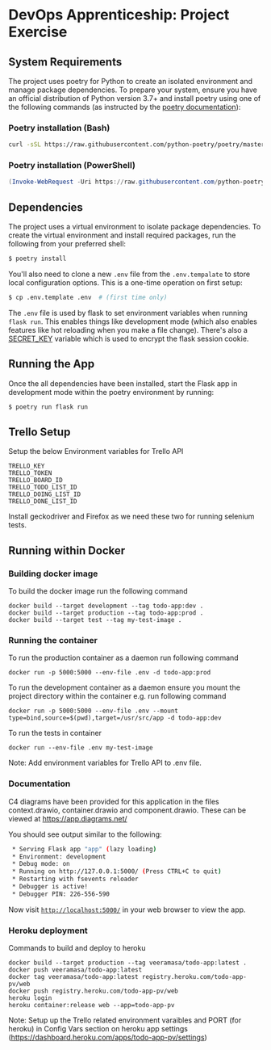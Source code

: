 # DevOps Apprenticeship: Project Exercise

## System Requirements

The project uses poetry for Python to create an isolated environment and manage package dependencies. To prepare your system, ensure you have an official distribution of Python version 3.7+ and install poetry using one of the following commands (as instructed by the [poetry documentation](https://python-poetry.org/docs/#system-requirements)):

### Poetry installation (Bash)

```bash
curl -sSL https://raw.githubusercontent.com/python-poetry/poetry/master/get-poetry.py | python
```

### Poetry installation (PowerShell)

```powershell
(Invoke-WebRequest -Uri https://raw.githubusercontent.com/python-poetry/poetry/master/get-poetry.py -UseBasicParsing).Content | python
```

## Dependencies

The project uses a virtual environment to isolate package dependencies. To create the virtual environment and install required packages, run the following from your preferred shell:

```bash
$ poetry install
```

You'll also need to clone a new `.env` file from the `.env.tempalate` to store local configuration options. This is a one-time operation on first setup:

```bash
$ cp .env.template .env  # (first time only)
```

The `.env` file is used by flask to set environment variables when running `flask run`. This enables things like development mode (which also enables features like hot reloading when you make a file change). There's also a [SECRET_KEY](https://flask.palletsprojects.com/en/1.1.x/config/#SECRET_KEY) variable which is used to encrypt the flask session cookie.

## Running the App

Once the all dependencies have been installed, start the Flask app in development mode within the poetry environment by running:
```bash
$ poetry run flask run
```

## Trello Setup
Setup the below Environment variables for Trello API
```
TRELLO_KEY
TRELLO_TOKEN
TRELLO_BOARD_ID
TRELLO_TODO_LIST_ID
TRELLO_DOING_LIST_ID
TRELLO_DONE_LIST_ID
```

Install geckodriver and Firefox as we need these two for running selenium tests.


## Running within Docker

### Building docker image
To build the docker image run the following command

```
docker build --target development --tag todo-app:dev .
docker build --target production --tag todo-app:prod .
docker build --target test --tag my-test-image .
```

### Running the container

To run the production container as a daemon run following command
```
docker run -p 5000:5000 --env-file .env -d todo-app:prod
```

To run the development container as a daemon ensure you mount the project directory within the container e.g. run following command
```
docker run -p 5000:5000 --env-file .env --mount type=bind,source=$(pwd),target=/usr/src/app -d todo-app:dev
```

To run the tests in container
```
docker run --env-file .env my-test-image
```

Note: Add environment variables for Trello API to .env file.

### Documentation

C4 diagrams have been provided for this application in the files context.drawio, container.drawio and component.drawio.
These can be viewed at https://app.diagrams.net/


You should see output similar to the following:
```bash
 * Serving Flask app "app" (lazy loading)
 * Environment: development
 * Debug mode: on
 * Running on http://127.0.0.1:5000/ (Press CTRL+C to quit)
 * Restarting with fsevents reloader
 * Debugger is active!
 * Debugger PIN: 226-556-590
```
Now visit [`http://localhost:5000/`](http://localhost:5000/) in your web browser to view the app.

### Heroku deployment
Commands to build and deploy to heroku
```
docker build --target production --tag veeramasa/todo-app:latest . 
docker push veeramasa/todo-app:latest
docker tag veeramasa/todo-app:latest registry.heroku.com/todo-app-pv/web
docker push registry.heroku.com/todo-app-pv/web
heroku login
heroku container:release web --app=todo-app-pv
```
Note: Setup up the Trello related environment varaibles and PORT (for heroku) in Config Vars section on heroku app settings (https://dashboard.heroku.com/apps/todo-app-pv/settings)

